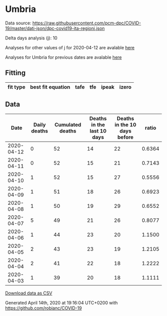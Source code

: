# Umbria

Data source: https://raw.githubusercontent.com/pcm-dpc/COVID-19/master/dati-json/dpc-covid19-ita-regioni.json

Delta days analysis (j): 10

Analyses for other values of j for 2020-04-12 are avalable [here](../2020-04-12/README.md)

Analyses for Umbria for previous dates are avalable [here](../README.md)

## Fitting 
|fit type|best fit equation|tafe|tfe|ipeak|izero|
|-------|-----|--------|------|---|---|

## Data
|Date|Daily deaths|Cumulated deaths|Deaths in the last 10 days|Deaths in the 10 days before|ratio|
|----|----------|-----------|-------|--------------------|-----|
|2020-04-12|0|52|14|22|0.6364|
|2020-04-11|0|52|15|21|0.7143|
|2020-04-10|1|52|15|27|0.5556|
|2020-04-09|1|51|18|26|0.6923|
|2020-04-08|1|50|19|29|0.6552|
|2020-04-07|5|49|21|26|0.8077|
|2020-04-06|1|44|23|20|1.1500|
|2020-04-05|2|43|23|19|1.2105|
|2020-04-04|2|41|22|18|1.2222|
|2020-04-03|1|39|20|18|1.1111|

[Download data as CSV](COVID-19_umbria_j10_2020-04-12.csv)

Generated April 14th, 2020 at 19:16:04 UTC+0200 with https://github.com/robianc/COVID-19
